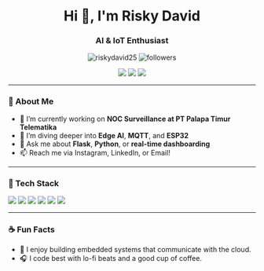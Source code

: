 <!-- Profile Header -->
<h1 align="center">Hi 👋, I'm Risky David</h1>
<h3 align="center">AI & IoT Enthusiast</h3>

<p align="center">
  <img src="https://komarev.com/ghpvc/?username=riskydavid25&label=Profile%20views&color=0e75b6&style=flat" alt="riskydavid25" />
  <img src="https://img.shields.io/github/followers/riskydavid25?label=Followers&style=social" alt="followers" />
</p>

<p align="center">
  <a href="https://instagram.com/riskydav_" target="_blank"><img src="https://img.shields.io/badge/Instagram-E4405F?style=for-the-badge&logo=instagram&logoColor=white"/></a>
  <a href="https://linkedin.com/in/riskydavidkasyanto" target="_blank"><img src="https://img.shields.io/badge/LinkedIn-0077B5?style=for-the-badge&logo=linkedin&logoColor=white"/></a>
  <a href="mailto:riskydavidkasyanto25@gmail.com"><img src="https://img.shields.io/badge/Email-D14836?style=for-the-badge&logo=gmail&logoColor=white"/></a>
</p>

---

<!-- About Section -->
### 🧠 About Me

- 🔭 I’m currently working on **NOC Surveillance at PT Palapa Timur Telematika**
- 🌱 I’m diving deeper into **Edge AI**, **MQTT**, and **ESP32**
- 💬 Ask me about **Flask**, **Python**, or **real-time dashboarding**
- 📫 Reach me via Instagram, LinkedIn, or Email!

---

<!-- Tech Stack -->
### 🧰 Tech Stack
<p align="left">
  <img src="https://img.shields.io/badge/Python-3776AB?style=for-the-badge&logo=python&logoColor=white"/>
  <img src="https://img.shields.io/badge/ESP32-000000?style=for-the-badge&logo=espressif&logoColor=white"/>
  <img src="https://img.shields.io/badge/MQTT-660066?style=for-the-badge&logo=eclipsemosquitto&logoColor=white"/>
  <img src="https://img.shields.io/badge/Flask-000000?style=for-the-badge&logo=flask&logoColor=white"/>
  <img src="https://img.shields.io/badge/HTML5-E34F26?style=for-the-badge&logo=html5&logoColor=white"/>
  <img src="https://img.shields.io/badge/Socket.IO-010101?style=for-the-badge&logo=socket.io&logoColor=white"/>
</p>

---

<!-- Fun Stuff -->
### ☕ Fun Facts
- 🧩 I enjoy building embedded systems that communicate with the cloud.
- 🎧 I code best with lo-fi beats and a good cup of coffee.
